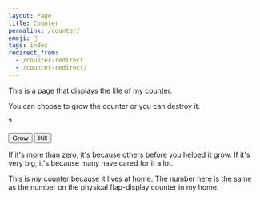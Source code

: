 ```yaml
---
layout: Page
title: Counter
permalink: /counter/
emoji: 🍃
tags: index
redirect_from:
  - /counter-redirect
  - /counter-redirect/
---
```


This is a page that displays the life of my counter.

You can choose to grow the counter or you can destroy it.

<div id="counter">?</div>

<button id="grow">Grow</button>
<button id="kill">Kill</button>

If it's more than zero, it's because others before you helped it grow. If it's very big, it's because many have cared for it a lot.

This is *my* counter because it lives at home. The number here is the same as the number on the physical flap-display counter in my home.

<script async src="/assets/js/counter.js"></script>

